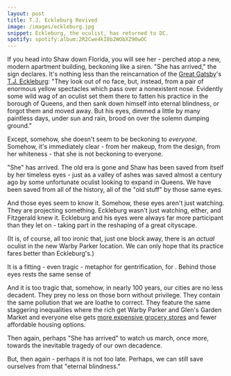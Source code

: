 ```yaml
---
layout: post
title: T.J. Eckleburg Revived
image: /images/eckleburg.jpg
snippet: Eckleburg, the oculist, has returned to DC.
spotify: spotify:album:2R2Cwe4kI8b2WObXZ90wOC
---
```



If you head into Shaw down Florida, you will see her - perched atop a new, modern apartment building, beckoning like a siren. "She has arrived," the sign declares. It's nothing less than the reincarnation of the [Great Gatsby](https://en.wikipedia.org/wiki/The_Great_Gatsby)'s [T.J. Eckleburg](http://www.sparknotes.com/lit/gatsby/themes.html):
"They look out of no face, but, instead, from a pair of enormous yellow spectacles which pass over a nonexistent nose. Evidently some wild wag of an oculist set them there to fatten his practice in the borough of Queens, and then sank down himself into eternal blindness, or forgot them and moved away. But his eyes, dimmed a little by many paintless days, under sun and rain, brood on over the solemn dumping ground."


Except, somehow, she doesn't seem to be beckoning to _everyone_. Somehow, it's immediately clear - from her makeup, from the design, from her whiteness - that she is not beckoning to everyone.

"She" has arrived. The old era is gone and Shaw has been saved from itself by her timeless eyes - just as a valley of ashes was saved almost a century ago by some unfortunate oculist looking to expand in Queens. We have been saved from all of the history, all of the "old stuff" by those same eyes.

And those eyes seem to know it. Somehow, these eyes aren't just watching. They are projecting something. Eckleburg wasn't just watching, either, and Fitzgerald knew it. Eckleburg and his eyes were always far more participant than they let on - taking part in the reshaping of a great cityscape.

(It is, of course, all too ironic that, just one block away, there is an _actual_ oculist in the new Warby Parker location. We can only hope that its practice fares better than Eckleburg's.)

It is a fitting - even tragic - metaphor for gentrification, for . Behind those eyes rests the same sense of

And it is too tragic that, somehow, in nearly 100 years, our cities are no less decadent. They prey no less on those born without privilege. They contain the same pollution that we are loathe to correct. They feature the same staggering inequalities where the rich get Warby Parker and Glen's Garden Market and everyone else gets [more expensive grocery stores](http://www.academia.edu/5042600/Food_mirages_Geographic_and_economic_barriers_to_healthful_food_access_in_Portland_Oregon) and fewer affordable housing options.

Then again, perhaps "She has arrived" to watch us march, once more, towards the inevitable tragedy of our own decadence.

But, then again - perhaps it is not too late. Perhaps, we can still save ourselves from that "eternal blindness."
